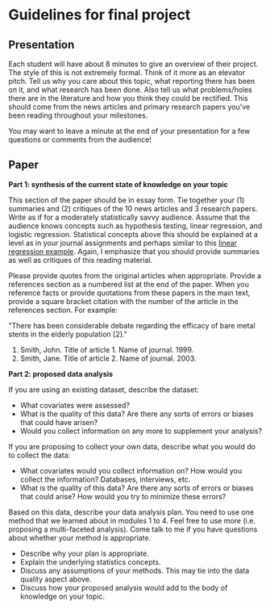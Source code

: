 # Guidelines for final project

## Presentation

Each student will have about 8 minutes to give an overview of their project. The style of this is not extremely formal. Think of it more as an elevator pitch. Tell us why you care about this topic, what reporting there has been on it, and what research has been done. Also tell us what problems/holes there are in the literature and how you think they could be rectified. This should come from the news articles and primary research papers you've been reading throughout your milestones.

You may want to leave a minute at the end of your presentation for a few questions or comments from the audience!

## Paper

**Part 1: synthesis of the current state of knowledge on your topic**

This section of the paper should be in essay form. Tie together your (1) summaries and (2) critiques of the 10 news articles and 3 research papers. Write as if for a moderately statistically savvy audience. Assume that the audience knows concepts such as hypothesis testing, linear regression, and logistic regression. Statistical concepts above this should be explained at a level as in your journal assignments and perhaps similar to this [linear regression example](http://news.mit.edu/2010/explained-reg-analysis-0316). Again, I emphasize that you should provide summaries as well as critiques of this reading material.

Please provide quotes from the original articles when appropriate. Provide a references section as a numbered list at the end of the paper. When you reference facts or provide quotations from these papers in the main text, provide a square bracket citation with the number of the article in the references section. For example:

"There has been considerable debate regarding the efficacy of bare metal stents in the elderly population [2]."

1. Smith, John. Title of article 1. Name of journal. 1999.
2. Smith, Jane. Title of article 2. Name of journal. 2003.

**Part 2: proposed data analysis**

If you are using an existing dataset, describe the dataset:

- What covariates were assessed?
- What is the quality of this data? Are there any sorts of errors or biases that could have arisen?
- Would you collect information on any more to supplement your analysis?

If you are proposing to collect your own data, describe what you would do to collect the data:

- What covariates would you collect information on? How would you collect the information? Databases, interviews, etc.
- What is the quality of this data? Are there any sorts of errors or biases that could arise? How would you try to minimize these errors?

Based on this data, describe your data analysis plan. You need to use one method that we learned about in modules 1 to 4. Feel free to use more (i.e. proposing a multi-faceted analysis). Come talk to me if you have questions about whether your method is appropriate.

- Describe why your plan is appropriate.
- Explain the underlying statistics concepts.
- Discuss any assumptions of your methods. This may tie into the data quality aspect above.
- Discuss how your proposed analysis would add to the body of knowledge on your topic.
